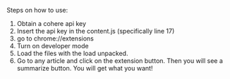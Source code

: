 Steps on how to use:

1. Obtain a cohere api key
2. Insert the api key in the content.js (specifically line 17)
3. go to chrome://extensions
4. Turn on developer mode
5. Load the files with the load unpacked.
6. Go to any article and click on the extension button. Then you will see a summarize button. You will get what you want!
